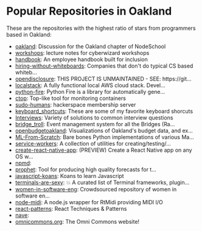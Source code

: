 # Popular Repositories in Oakland

These are the repositories with the highest ratio of stars from programmers based in Oakland:

- [oakland](https://github.com/nodeschool/oakland): Discussion for the Oakland chapter of NodeSchool
- [workshops](https://github.com/cyberwizardinstitute/workshops): lecture notes for cyberwizard workshops
- [handbook](https://github.com/clef/handbook): An employee handbook built for inclusion
- [hiring-without-whiteboards](https://github.com/poteto/hiring-without-whiteboards): Companies that don't do typical CS based whiteb...
- [opendisclosure](https://github.com/openoakland/opendisclosure): THIS PROJECT IS UNMAINTAINED - SEE: https://git...
- [localstack](https://github.com/atlassian/localstack): A fully functional local AWS cloud stack. Devel...
- [python-fire](https://github.com/google/python-fire): Python Fire is a library for automatically gene...
- [ctop](https://github.com/bcicen/ctop): Top-like tool for monitoring containers
- [sudo-humans](https://github.com/sudoroom/sudo-humans): hackerspace membership server
- [keyboard_shortcuts](https://github.com/joshwyatt/keyboard_shortcuts): These are some of my favorite keyboard shorcuts
- [Interviews](https://github.com/kdn251/Interviews): Variety of solutions to common interview questions
- [bridge_troll](https://github.com/railsbridge/bridge_troll): Event management system for all the Bridges (Ra...
- [openbudgetoakland](https://github.com/openoakland/openbudgetoakland): Visualizations of Oakland's budget data, and ex...
- [ML-From-Scratch](https://github.com/eriklindernoren/ML-From-Scratch): Bare bones Python implementations of various Ma...
- [service-workers](https://github.com/pinterest/service-workers): A collection of utilities for creating/testing/...
- [create-react-native-app](https://github.com/react-community/create-react-native-app): (PREVIEW) Create a React Native app on any OS w...
- [npmd](https://github.com/dominictarr/npmd): 
- [prophet](https://github.com/facebookincubator/prophet): Tool for producing high quality forecasts for t...
- [javascript-koans](https://github.com/mrdavidlaing/javascript-koans): Koans to learn Javascript
- [terminals-are-sexy](https://github.com/k4m4/terminals-are-sexy): 💥 A curated list of Terminal frameworks, plugin...
- [women-in-software-eng](https://github.com/triketora/women-in-software-eng): Crowdsourced repository of women in software en...
- [node-midi](https://github.com/justinlatimer/node-midi): A node.js wrapper for RtMidi providing MIDI I/O
- [react-patterns](https://github.com/vasanthk/react-patterns): React Techniques & Patterns 
- [nave](https://github.com/isaacs/nave): 
- [omnicommons.org](https://github.com/omnicommons/omnicommons.org): The Omni Commons website!
